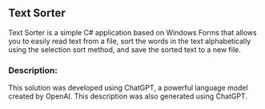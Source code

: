 ## Text Sorter

Text Sorter is a simple C# application based on Windows Forms that allows you to easily read text from a file, sort the words in the text alphabetically using the selection sort method, and save the sorted text to a new file. 

### Description:
This solution was developed using ChatGPT, a powerful language model created by OpenAI. This description was also generated using ChatGPT.